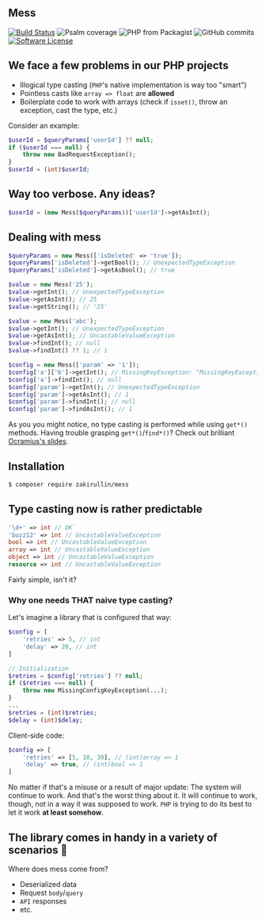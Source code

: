 ## Mess

[![Build Status](https://img.shields.io/travis/zakirullin/mess.svg?style=flat-square)](https://travis-ci.org/zakirullin/mess)
![Psalm coverage](https://shepherd.dev/github/zakirullin/mess/coverage.svg?)
![PHP from Packagist](https://img.shields.io/packagist/php-v/zakirullin/mess.svg?style=flat-square)
![GitHub commits](https://img.shields.io/github/commits-since/zakirullin/mess/0.1.0.svg?style=flat-square)
[![Software License](https://img.shields.io/badge/license-MIT-brightgreen.svg?style=flat-square)](LICENSE)

## We face a few problems in our PHP projects

- Illogical type casting (`PHP`'s native implementation is way too "smart")
- Pointless casts like `array => float` are **allowed**
- Boilerplate code to work with arrays (check if `isset()`, throw an exception, cast the type, etc.)

Consider an example:
```php
$userId = $queryParams['userId'] ?? null;
if ($userId === null) {
    throw new BadRequestException();
}
$userId = (int)$userId;
```

## Way too verbose. Any ideas?

```php
$userId = (new Mess($queryParams))['userId']->getAsInt();
```

## Dealing with mess

```php
$queryParams = new Mess(['isDeleted' => 'true']);
$queryParams['isDeleted']->getBool(); // UnexpectedTypeException
$queryParams['isDeleted']->getAsBool(); // true

$value = new Mess('25');
$value->getInt(); // UnexpectedTypeException
$value->getAsInt(); // 25
$value->getString(); // '25'

$value = new Mess('abc');
$value->getInt(); // UnexpectedTypeException
$value->getAsInt(); // UncastableValueException
$value->findInt(); // null
$value->findInt() ?? 1; // 1

$config = new Mess(['param' => '1']);
$config['a']['b']->getInt(); // MissingKeyException: "MissingKeyException: a.b"
$config['a']->findInt(); // null
$config['param']->getInt(); // UnexpectedTypeException 
$config['param']->getAsInt(); // 1
$config['param']->findInt(); // null
$config['param']->findAsInt(); // 1
```

As you you might notice, no type casting is performed while using `get*()` methods.
Having trouble grasping `get*()`/`find*()`? Check out brilliant [Ocramius's slides](https://ocramius.github.io/doctrine-best-practices/#/94).

## Installation

```bash
$ composer require zakirullin/mess
```

## Type casting now is rather predictable

```php
'\d+' => int // OK`
'buzz12' => int // UncastableValueException
bool => int // UncastableValueException
array => int // UncastableValueException
object => int // UncastableValueException
resource => int // UncastableValueException
```

Fairly simple, isn't it?

### Why one needs THAT naive type casting?

Let's imagine a library that is configured that way:
```php
$config = [
    'retries' => 5, // int
    'delay' => 20, // int
]

// Initialization 
$retries = $config['retries'] ?? null;
if ($retries === null) {
    throw new MissingConfigKeyException(...);
}
...
$retries = (int)$retries;
$delay = (int)$delay;
```

Client-side code: 
```php
$config => [
    'retries' => [5, 10, 30], // (int)array => 1
    'delay' => true, // (int)bool => 1
]
```

No matter if that's a misuse or a result of major update: The system will continue to work.
And that's the worst thing about it. It will continue to work, though, not in a way it was supposed to work.
`PHP` is trying to do its best to let it work **at least somehow**.

## The library comes in handy in a variety of scenarios 🚀

Where does mess come from?

- Deserialized data
- Request `body`/`query` 
- `API` responses
- etc.
